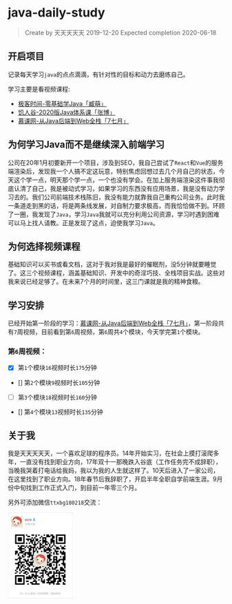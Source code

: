 # java-daily-study

> Create by 天天天天天 2019-12-20
> Expected completion 2020-06-18

## 开启项目

记录每天学习`java`的点点滴滴，有针对性的目标和动力去磨练自己。

学习主要是看视频课程:
* [极客时间-零基础学Java「臧萌」](https://time.geekbang.org/course/intro/181)
* [饥人谷-2020版Java体系课「张博」](https://xiedaimala.com/user_groups/8f1a7d7b-33fe-4558-91be-e26231556096)
* [慕课网-从Java后端到Web全栈「7七月」](http://class.imooc.com/sale/javafullstack)

## 为何学习Java而不是继续深入前端学习

公司在20年1月初要新开一个项目，涉及到SEO，我自己尝试了`React`和`Vue`的服务端渲染后，发现我一个人搞不定这玩意，特别焦虑回想过去几个月自己的状态，今天这个学一点，明天那个学一点，一个也没有学会。在加上服务端渲染这件事我彻底认清了自己，我是被动式学习，如果学习的东西没有应用场景，我是没有动力学习去的。我们公司前端技术栈陈旧，我没有能力就靠我自己重构公司业务。此时我一条道走到黑的话，将是两条线发展，对自制力要求极高，而我恰恰做不到。环顾了一圈，我发现了`Java`，学习`Java`我就可以充分利用公司资源，学习时遇到困难可以马上找人请教。正是发现了这点，迫使我学习`Java`。

## 为何选择视频课程

基础知识可以买书或看文档，这对于我对我是最好的催眠剂，没5分钟就要睡觉了。这三个视频课程，涵盖基础知识、开发中的奇淫巧技、全栈项目实战。这些对我来说已经足够了。在未来7个月的时间里，这三门课就是我的精神食粮。

## 学习安排

已经开始第一阶段的学习：[慕课网-从Java后端到Web全栈「7七月」](http://class.imooc.com/sale/javafullstack)，第一阶段共有`7`周视频，目前看到第`6`周视频，第`6`周共`4`个模块，今天学完第`1`个模块。

### 第`6`周视频：
- [x] 第`1`个模块`16`视频时长`175`分钟

- [] 第`2`个模块`9`视频时长`105`分钟

- [ ] 第`3`个模块`18`视频时长`160`分钟

- [] 第`4`个模块`13`视频时长`135`分钟


## 关于我

我是天天天天天，一个喜欢足球的程序员。14年开始实习，在社会上摸打滚爬多年，一直没有找到职业方向，17年双十一那晚跌入谷底（工作任务完不成辞职），当晚我哭着打电话给我妈，我以为我的人生就这样了。10天后进入了一家公司，在这里找到了职业方向。18年春节后我辞职了，开启半年全职自学前端生涯。9月份中旬找到工作正式入门，到目前一年零三个月。

另外可添加微信`ttxbg180218`交流：

<img src="./wx-ttxbg180218.jpeg" height="200" alt="ttxbg180218" align="center" />
